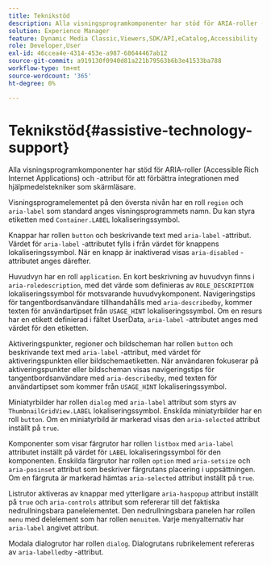```yaml
---
title: Teknikstöd
description: Alla visningsprogramkomponenter har stöd för ARIA-roller (Accessible Rich Internet Applications) och -attribut för att förbättra integrationen med hjälpmedelstekniker som skärmläsare.
solution: Experience Manager
feature: Dynamic Media Classic,Viewers,SDK/API,eCatalog,Accessibility
role: Developer,User
exl-id: 46ccea4e-4314-453e-a987-68644467ab12
source-git-commit: a919130f0940d81a221b79563b6b3e41533ba788
workflow-type: tm+mt
source-wordcount: '365'
ht-degree: 0%

---
```


# Teknikstöd{#assistive-technology-support}

Alla visningsprogramkomponenter har stöd för ARIA-roller (Accessible Rich Internet Applications) och -attribut för att förbättra integrationen med hjälpmedelstekniker som skärmläsare.

Visningsprogramelementet på den översta nivån har en roll `region` och `aria-label` som standard anges visningsprogrammets namn. Du kan styra etiketten med `Container.LABEL` lokaliseringssymbol.

Knappar har rollen `button` och beskrivande text med `aria-label` -attribut. Värdet för `aria-label` -attributet fylls i från värdet för knappens lokaliseringssymbol. När en knapp är inaktiverad visas `aria-disabled` -attributet anges därefter.

Huvudvyn har en roll `application`. En kort beskrivning av huvudvyn finns i `aria-roledescription`, med det värde som definieras av `ROLE_DESCRIPTION` lokaliseringssymbol för motsvarande huvudvykomponent. Navigeringstips för tangentbordsanvändare tillhandahålls med `aria-describedby`, kommer texten för användartipset från `USAGE_HINT` lokaliseringssymbol. Om en resurs har en etikett definierad i fältet UserData, `aria-label` -attributet anges med värdet för den etiketten.

Aktiveringspunkter, regioner och bildscheman har rollen `button` och beskrivande text med `aria-label` -attribut, med värdet för aktiveringspunkten eller bildschemaetiketten. När användaren fokuserar på aktiveringspunkter eller bildscheman visas navigeringstips för tangentbordsanvändare med `aria-describedby`, med texten för användartipset som kommer från `USAGE_HINT` lokaliseringssymbol.

Miniatyrbilder har rollen `dialog` med `aria-label` attribut som styrs av `ThumbnailGridView.LABEL` lokaliseringssymbol. Enskilda miniatyrbilder har en roll `button`. Om en miniatyrbild är markerad visas den `aria-selected` attribut inställt på `true`.

Komponenter som visar färgrutor har rollen `listbox` med `aria-label` attributet inställt på värdet för `LABEL` lokaliseringssymbol för den komponenten. Enskilda färgrutor har rollen `option` med `aria-setsize` och `aria-posinset` attribut som beskriver färgrutans placering i uppsättningen. Om en färgruta är markerad hämtas `aria-selected` attribut inställt på `true`.

Listrutor aktiveras av knappar med ytterligare `aria-haspopup` attribut inställt på `true` och `aria-controls` attribut som refererar till det faktiska nedrullningsbara panelelementet. Den nedrullningsbara panelen har rollen `menu` med delelement som har rollen `menuitem`. Varje menyalternativ har `aria-label` angivet attribut.

Modala dialogrutor har rollen `dialog`. Dialogrutans rubrikelement refereras av `aria-labelledby` -attribut.
